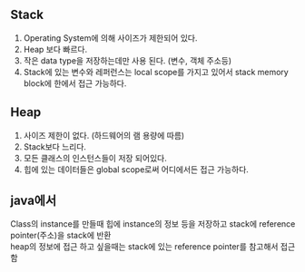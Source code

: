 Stack
-----------
1. Operating System에 의해 사이즈가 제한되어 있다.
2. Heap 보다 빠르다.
3. 작은 data type을 저장하는데만 사용 된다. (변수, 객체 주소등)
4. Stack에 있는 변수와 레퍼런스는 local scope를 가지고 있어서 stack memory block에 한에서 접근 가능하다.

Heap
-----
1. 사이즈 제한이 없다. (하드웨어의 램 용량에 따름)
2. Stack보다 느리다.
3. 모든 클래스의 인스턴스들이 저장 되어있다.
4. 힙에 있는 데이터들은 global scope로써 어디에서든 접근 가능하다.

java에서
--------
Class의 instance를 만들때 힙에 instance의 정보 등을 저장하고 stack에 reference pointer(주소)을 stack에 반환
<br> heap의 정보에 접근 하고 싶을때는 stack에 있는 reference pointer를 참고해서 접근 함
